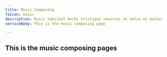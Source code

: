 ```yaml
---
title: Music Composing
faIcon: music
description: Music habitant morbi tristique senectus et netus et malesuada.
serviceBody: This is the music composing page

---
```


## This is the music composing pages